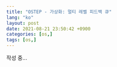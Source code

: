 ```yaml
---
title: "OSTEP - 가상화: 멀티 레벨 피드백 큐"
lang: "ko"
layout: post
date: 2021-08-21 23:50:42 +0900
categories: [os,]
tags: [os,]
---
```


작성 중...